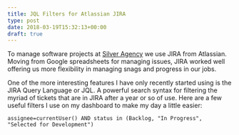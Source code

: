 ```yaml
---
title: JQL Filters for Atlassian JIRA
type: post
date: 2018-03-19T15:32:13+00:00
draft: true
---
```

To manage software projects at <a href="https://silver.agency" rel="noopener" target="_blank">Silver Agency</a> we use JIRA from Atlassian. Moving from Google spreadsheets for managing issues, JIRA worked well offering us more flexibility in managing snags and progress in our jobs.

One of the more interesting features I have only recently started using is the JIRA Query Language or JQL. A powerful search syntax for filtering the myriad of tickets that are in JIRA after a year or so of use. Here are a few useful filters I use on my dashboard to make my day a little easier:

    assignee=currentUser() AND status in (Backlog, "In Progress", "Selected for Development")
